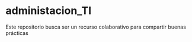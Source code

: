 # administacion_TI
Este repositorio busca ser un recurso colaborativo para compartir buenas prácticas
